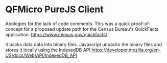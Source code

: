 # QFMicro PureJS Client

Apologies for the lack of code comments. This was a quick proof-of-concept for a proposed update path for the Census Bureau's QuickFacts application.
https://www.census.gov/quickfacts/

It packs data data into binary files. Javascript unpacks the binary files and stores it locally using the IndexedDB API https://developer.mozilla.org/en-US/docs/Web/API/IndexedDB_API
